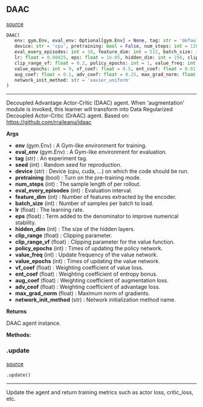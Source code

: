 #


## DAAC
[source](https://github.com/RLE-Foundation/rllte/blob/main/rllte/agent/daac.py/#L43)
```python 
DAAC(
   env: gym.Env, eval_env: Optional[gym.Env] = None, tag: str = 'default', seed: int = 1,
   device: str = 'cpu', pretraining: bool = False, num_steps: int = 128,
   eval_every_episodes: int = 10, feature_dim: int = 512, batch_size: int = 256,
   lr: float = 0.00025, eps: float = 1e-05, hidden_dim: int = 256, clip_range: float = 0.2,
   clip_range_vf: float = 0.2, policy_epochs: int = 1, value_freq: int = 1,
   value_epochs: int = 9, vf_coef: float = 0.5, ent_coef: float = 0.01,
   aug_coef: float = 0.1, adv_coef: float = 0.25, max_grad_norm: float = 0.5,
   network_init_method: str = 'xavier_uniform'
)
```


---
Decoupled Advantage Actor-Critic (DAAC) agent.
When 'augmentation' module is invoked, this learner will transform into
Data Regularized Decoupled Actor-Critic (DrAAC) agent.
Based on: https://github.com/rraileanu/idaac


**Args**

* **env** (gym.Env) : A Gym-like environment for training.
* **eval_env** (gym.Env) : A Gym-like environment for evaluation.
* **tag** (str) : An experiment tag.
* **seed** (int) : Random seed for reproduction.
* **device** (str) : Device (cpu, cuda, ...) on which the code should be run.
* **pretraining** (bool) : Turn on the pre-training mode.
* **num_steps** (int) : The sample length of per rollout.
* **eval_every_episodes** (int) : Evaluation interval.
* **feature_dim** (int) : Number of features extracted by the encoder.
* **batch_size** (int) : Number of samples per batch to load.
* **lr** (float) : The learning rate.
* **eps** (float) : Term added to the denominator to improve numerical stability.
* **hidden_dim** (int) : The size of the hidden layers.
* **clip_range** (float) : Clipping parameter.
* **clip_range_vf** (float) : Clipping parameter for the value function.
* **policy_epochs** (int) : Times of updating the policy network.
* **value_freq** (int) : Update frequency of the value network.
* **value_epochs** (int) : Times of updating the value network.
* **vf_coef** (float) : Weighting coefficient of value loss.
* **ent_coef** (float) : Weighting coefficient of entropy bonus.
* **aug_coef** (float) : Weighting coefficient of augmentation loss.
* **adv_ceof** (float) : Weighting coefficient of advantage loss.
* **max_grad_norm** (float) : Maximum norm of gradients.
* **network_init_method** (str) : Network initialization method name.



**Returns**

DAAC agent instance.


**Methods:**


### .update
[source](https://github.com/RLE-Foundation/rllte/blob/main/rllte/agent/daac.py/#L185)
```python
.update()
```

---
Update the agent and return training metrics such as actor loss, critic_loss, etc.
